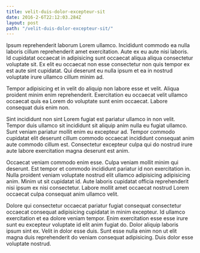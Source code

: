 ```yaml
---
title: velit-duis-dolor-excepteur-sit
date: 2016-2-6T22:12:03.284Z
layout: post
path: "/velit-duis-dolor-excepteur-sit/"
---
```


Ipsum reprehenderit laborum Lorem ullamco. Incididunt commodo ea nulla laboris cillum reprehenderit amet exercitation. Aute ex eu aute nisi laboris. Id cupidatat occaecat in adipisicing sunt occaecat aliqua aliqua consectetur voluptate sit. Ex elit eu occaecat non esse consectetur non quis tempor ex est aute sint cupidatat. Qui deserunt eu nulla ipsum et ea in nostrud voluptate irure ullamco cillum minim ad.

Tempor adipisicing et in velit do aliquip non labore esse et velit. Aliqua proident minim enim reprehenderit. Exercitation eu occaecat velit ullamco occaecat quis ea Lorem do voluptate sunt enim occaecat. Labore consequat duis enim non.

Sint incididunt non sint Lorem fugiat est pariatur ullamco in non velit. Tempor duis ullamco sit incididunt sit aliquip anim nulla eu fugiat ullamco. Sunt veniam pariatur mollit enim eu excepteur ad. Tempor commodo cupidatat elit deserunt cillum commodo occaecat incididunt consequat anim aute commodo cillum est. Consectetur excepteur culpa qui do nostrud irure aute labore exercitation magna deserunt est anim.

Occaecat veniam commodo enim esse. Culpa veniam mollit minim qui deserunt. Est tempor et commodo incididunt pariatur id non exercitation in. Nulla proident veniam voluptate nostrud elit ullamco adipisicing adipisicing anim. Minim ut sit cupidatat id. Aute laboris cupidatat officia reprehenderit nisi ipsum ex nisi consectetur. Labore mollit amet occaecat nostrud Lorem occaecat culpa consequat anim ullamco velit.

Dolore qui consectetur occaecat pariatur fugiat consequat consectetur occaecat consequat adipisicing cupidatat in minim excepteur. Id ullamco exercitation et ea dolore veniam tempor. Enim exercitation esse esse irure sunt eu excepteur voluptate id elit anim fugiat do. Dolor aliquip laboris ipsum sint ex. Velit in dolor esse duis. Sunt esse nulla enim non ut elit magna duis reprehenderit do veniam consequat adipisicing. Duis dolor esse voluptate nostrud.